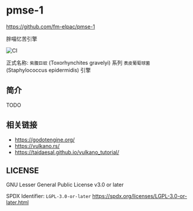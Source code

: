 # pmse-1

<https://github.com/fm-elpac/pmse-1>

胖喵忆苦引擎

![CI](https://github.com/fm-elpac/pmse-1/actions/workflows/ci.yml/badge.svg)

正式名称: `紫腹巨蚊` (Toxorhynchites gravelyi) 系列 `表皮葡萄球菌`
(Staphylococcus epidermidis) 引擎

## 简介

TODO

## 相关链接

- <https://godotengine.org/>
- <https://vulkano.rs/>
- <https://taidaesal.github.io/vulkano_tutorial/>

## LICENSE

GNU Lesser General Public License v3.0 or later

SPDX Identifier: `LGPL-3.0-or-later`
<https://spdx.org/licenses/LGPL-3.0-or-later.html>
